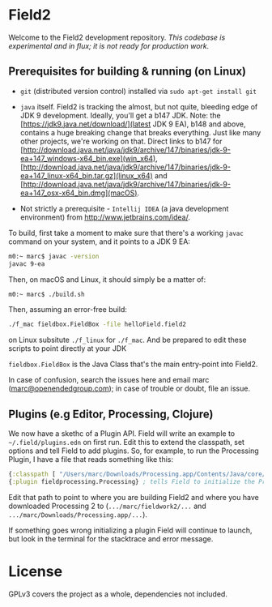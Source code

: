 # Field2

Welcome to the Field2 development repository. _This codebase is experimental and in flux; it is not ready for production work._

## Prerequisites for building & running (on Linux)

 * ```git``` (distributed version control) installed via ```sudo apt-get install git```

 * ```java``` itself. Field2 is tracking the almost, but not quite, bleeding edge of JDK 9 development. Ideally, you'll get a b147 JDK. Note: the [https://jdk9.java.net/download/](latest JDK 9 EA), b148 and above, contains a huge breaking change that breaks everything. Just like many other projects, we're working on that. Direct links to b147 for [http://download.java.net/java/jdk9/archive/147/binaries/jdk-9-ea+147_windows-x64_bin.exe](win_x64), [http://download.java.net/java/jdk9/archive/147/binaries/jdk-9-ea+147_linux-x64_bin.tar.gz](linux_x64) and [http://download.java.net/java/jdk9/archive/147/binaries/jdk-9-ea+147_osx-x64_bin.dmg](macOS).

 * Not strictly a prerequisite - ```Intellij IDEA``` (a java development environment) from http://www.jetbrains.com/idea/.

To build, first take a moment to make sure that there's a working `javac` command on your system, and it points to a JDK 9 EA:

```bash
m0:~ marc$ javac -version
javac 9-ea
```

Then, on macOS and Linux, it should simply be a matter of:

```bash
m0:~ marc$ ./build.sh
```

Then, assuming an error-free build:

```bash
./f_mac fieldbox.FieldBox -file helloField.field2
```

on Linux subsitute ```./f_linux``` for ```./f_mac```. And be prepared to edit these scripts to point directly at your JDK

```fieldbox.FieldBox``` is the Java Class that's the main entry-point into Field2. 
 
In case of confusion, search the issues here and email marc (marc@openendedgroup.com); in case of trouble or doubt, file an issue. 

## Plugins (e.g Editor, Processing, Clojure)

We now have a skethc of a Plugin API. Field will write an example to ```~/.field/plugins.edn``` on first run. Edit this to extend the classpath, set options and tell Field to add plugins. So, for example, to run the Processing Plugin, I have a file that reads something like this:

```clojure
{:classpath [ "/Users/marc/Downloads/Processing.app/Contents/Java/core/library/core.jar"] } ; adds the core Processing jar to Field and the place where you are building fieldprocessing
{:plugin fieldprocessing.Processing} ; tells Field to initialize the Processing plugin 

```

Edit that path to point to where you are building Field2 and where you have downloaded Processing 2 to (```.../marc/fieldwork2/...``` and ```.../marc/Downloads/Processing.app/...```).

If something goes wrong initializing a plugin Field will continue to launch, but look in the terminal for the stacktrace and error message.

# License

GPLv3 covers the project as a whole, dependencies not included.

